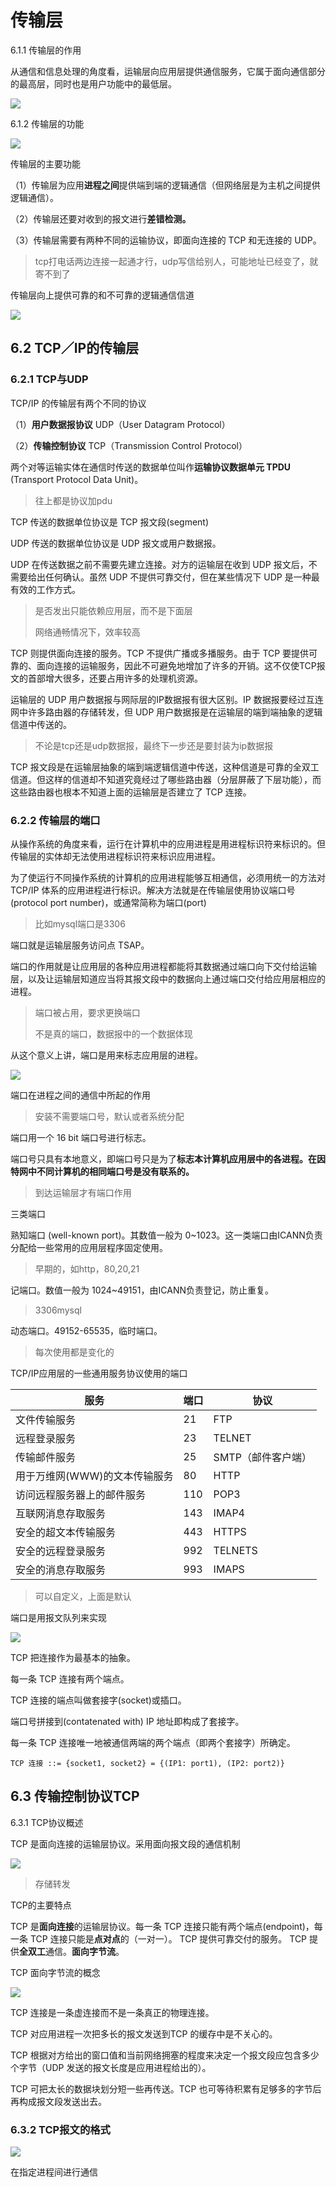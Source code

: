 # 传输层

6.1.1 传输层的作用

从通信和信息处理的角度看，运输层向应用层提供通信服务，它属于面向通信部分的最高层，同时也是用户功能中的最低层。 



![](https://raw.githubusercontent.com/ZanderZhao/images/master/img2019/20191203081001.png)

6.1.2 传输层的功能

![](https://raw.githubusercontent.com/ZanderZhao/images/master/img2019/20191203081109.png)



传输层的主要功能

（1）传输层为应用**进程之间**提供端到端的逻辑通信（但网络层是为主机之间提供逻辑通信）。

（2）传输层还要对收到的报文进行**差错检测。**

（3）传输层需要有两种不同的运输协议，即面向连接的 TCP 和无连接的 UDP。

> tcp打电话两边连接一起通才行，udp写信给别人，可能地址已经变了，就寄不到了

传输层向上提供可靠的和不可靠的逻辑通信信道

![](https://raw.githubusercontent.com/ZanderZhao/images/master/img2019/20191203081520.png)

## 6.2 TCP／IP的传输层

### 6.2.1 TCP与UDP

TCP/IP 的传输层有两个不同的协议

（1）**用户数据报协议** UDP（User Datagram Protocol）

（2）**传输控制协议** TCP（Transmission Control Protocol）

两个对等运输实体在通信时传送的数据单位叫作**运输协议数据单元 TPDU** (Transport Protocol Data Unit)。

> 往上都是协议加pdu

TCP 传送的数据单位协议是 TCP 报文段(segment) 

UDP 传送的数据单位协议是 UDP 报文或用户数据报。

UDP 在传送数据之前不需要先建立连接。对方的运输层在收到 UDP 报文后，不需要给出任何确认。虽然 UDP 不提供可靠交付，但在某些情况下 UDP 是一种最有效的工作方式。

> 是否发出只能依赖应用层，而不是下面层
>
> 网络通畅情况下，效率较高

TCP 则提供面向连接的服务。TCP 不提供广播或多播服务。由于 TCP 要提供可靠的、面向连接的运输服务，因此不可避免地增加了许多的开销。这不仅使TCP报文的首部增大很多，还要占用许多的处理机资源。  

运输层的 UDP 用户数据报与网际层的IP数据报有很大区别。IP 数据报要经过互连网中许多路由器的存储转发，但 UDP 用户数据报是在运输层的端到端抽象的逻辑信道中传送的。

> 不论是tcp还是udp数据报，最终下一步还是要封装为ip数据报

TCP 报文段是在运输层抽象的端到端逻辑信道中传送，这种信道是可靠的全双工信道。但这样的信道却不知道究竟经过了哪些路由器（分层屏蔽了下层功能），而这些路由器也根本不知道上面的运输层是否建立了 TCP 连接。 







### 6.2.2 传输层的端口



从操作系统的角度来看，运行在计算机中的应用进程是用进程标识符来标识的。但传输层的实体却无法使用进程标识符来标识应用进程。

为了使运行不同操作系统的计算机的应用进程能够互相通信，必须用统一的方法对 TCP/IP 体系的应用进程进行标识。解决方法就是在传输层使用协议端口号(protocol port number)，或通常简称为端口(port)

> 比如mysql端口是3306

端口就是运输层服务访问点 TSAP。

端口的作用就是让应用层的各种应用进程都能将其数据通过端口向下交付给运输层，以及让运输层知道应当将其报文段中的数据向上通过端口交付给应用层相应的进程。

> 端口被占用，要求更换端口
>
> 不是真的端口，数据报中的一个数据体现

从这个意义上讲，端口是用来标志应用层的进程。 

![](https://raw.githubusercontent.com/ZanderZhao/images/master/img2019/20191203084030.png)



端口在进程之间的通信中所起的作用 

>  安装不需要端口号，默认或者系统分配

端口用一个 16 bit 端口号进行标志。

端口号只具有本地意义，即端口号只是为了**标志本计算机应用层中的各进程。在因特网中不同计算机的相同端口号是没有联系的。**

> 到达运输层才有端口作用



三类端口 

熟知端口 (well-known port)。其数值一般为 0~1023。这一类端口由ICANN负责分配给一些常用的应用层程序固定使用。

> 早期的，如http，80,20,21

记端口。数值一般为 1024~49151，由ICANN负责登记，防止重复。

> 3306mysql

动态端口。49152-65535，临时端口。

> 每次使用都是变化的



TCP/IP应用层的一些通用服务协议使用的端口

| 服务                          | 端口 | 协议               |
| ----------------------------- | ---- | ------------------ |
| 文件传输服务                  | 21   | FTP                |
| 远程登录服务                  | 23   | TELNET             |
| 传输邮件服务                  | 25   | SMTP（邮件客户端） |
| 用于万维网(WWW)的文本传输服务 | 80   | HTTP               |
| 访问远程服务器上的邮件服务    | 110  | POP3               |
| 互联网消息存取服务            | 143  | IMAP4              |
| 安全的超文本传输服务          | 443  | HTTPS              |
| 安全的远程登录服务            | 992  | TELNETS            |
| 安全的消息存取服务            | 993  | IMAPS              |

> 可以自定义，上面是默认

端口是用报文队列来实现 

![](https://raw.githubusercontent.com/ZanderZhao/images/master/img2019/20191203090415.png)

TCP 把连接作为最基本的抽象。

每一条 TCP 连接有两个端点。

TCP 连接的端点叫做套接字(socket)或插口。

端口号拼接到(contatenated with) IP 地址即构成了套接字。

每一条 TCP 连接唯一地被通信两端的两个端点（即两个套接字）所确定。

```
TCP 连接 ::= {socket1, socket2} = {(IP1: port1), (IP2: port2)} 
```





## 6.3 传输控制协议TCP

6.3.1 TCP协议概述

TCP 是面向连接的运输层协议。采用面向报文段的通信机制

![](https://raw.githubusercontent.com/ZanderZhao/images/master/img2019/20191203090806.png)

> 存储转发

TCP的主要特点 

TCP 是**面向连接**的运输层协议。每一条 TCP 连接只能有两个端点(endpoint)，每一条 TCP 连接只能是**点对点**的（一对一）。 TCP 提供可靠交付的服务。 TCP 提供**全双工**通信。**面向字节流**。  

TCP 面向字节流的概念 

![](https://raw.githubusercontent.com/ZanderZhao/images/master/img2019/20191203091302.png)



TCP 连接是一条虚连接而不是一条真正的物理连接。

TCP 对应用进程一次把多长的报文发送到TCP 的缓存中是不关心的。

TCP 根据对方给出的窗口值和当前网络拥塞的程度来决定一个报文段应包含多少个字节（UDP 发送的报文长度是应用进程给出的）。

TCP 可把太长的数据块划分短一些再传送。TCP 也可等待积累有足够多的字节后再构成报文段发送出去。 







### 6.3.2 TCP报文的格式

![](https://raw.githubusercontent.com/ZanderZhao/images/master/img2019/20191203092003.png)

在指定进程间进行通信



































































































































































































